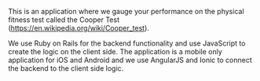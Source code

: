 This is an application where we gauge your performance on the physical fitness test called the Cooper Test (https://en.wikipedia.org/wiki/Cooper_test).

We use Ruby on Rails for the backend functionality and use JavaScript to create the logic on the client side. The application is a mobile only application for iOS and Android and we use AngularJS and Ionic to connect the backend to the client side logic.
